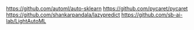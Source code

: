 https://github.com/automl/auto-sklearn
https://github.com/pycaret/pycaret
https://github.com/shankarpandala/lazypredict
https://github.com/sb-ai-lab/LightAutoML

